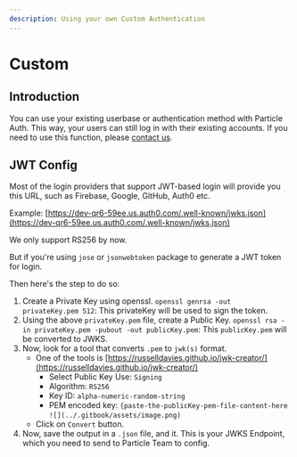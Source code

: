 ```yaml
---
description: Using your own Custom Authentication
---
```


# Custom

## Introduction

You can use your existing userbase or authentication method with Particle Auth. This way, your users can still log in with their existing accounts. If you need to use this function, please [contact us](https://calendly.com/particle-network).

## JWT Config

Most of the login providers that support JWT-based login will provide you this URL, such as Firebase, Google, GitHub, Auth0 etc.

Example: [https://dev-qr6-59ee.us.auth0.com/.well-known/jwks.json](https://dev-qr6-59ee.us.auth0.com/.well-known/jwks.json)

We only support RS256 by now.

But if you're using `jose` or `jsonwebtoken` package to generate a JWT token for login.

Then here's the step to do so:

1. Create a Private Key using openssl. `openssl genrsa -out privateKey.pem 512`: This privateKey will be used to sign the token.
2. Using the above `privateKey.pem` file, create a Public Key. `openssl rsa -in privateKey.pem -pubout -out publicKey.pem`: This `publicKey.pem` will be converted to JWKS.
3. Now, look for a tool that converts `.pem` to `jwk(s)` format.
   * One of the tools is [https://russelldavies.github.io/jwk-creator/](https://russelldavies.github.io/jwk-creator/)
     * Select Public Key Use: `Signing`
     * Algorithm: `RS256`
     * Key ID: `alpha-numeric-random-string`
     * PEM encoded key: `{paste-the-publicKey-pem-file-content-here`\
       ``![](../.gitbook/assets/image.png)``
   * Click on `Convert` button.
4. Now, save the output in a `.json` file, and it. This is your JWKS Endpoint, which you need to send to Particle Team to config.
